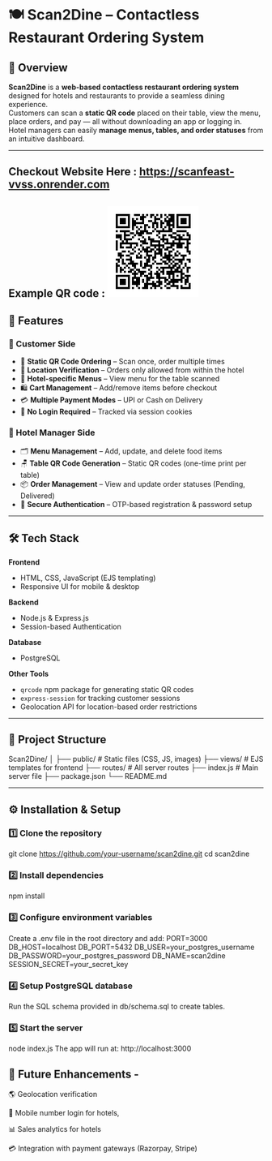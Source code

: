 # 🍽️ Scan2Dine – Contactless Restaurant Ordering System

## 📌 Overview
**Scan2Dine** is a **web-based contactless restaurant ordering system** designed for hotels and restaurants to provide a seamless dining experience.  
Customers can scan a **static QR code** placed on their table, view the menu, place orders, and pay — all without downloading an app or logging in.  
Hotel managers can easily **manage menus, tables, and order statuses** from an intuitive dashboard.

---

## Checkout Website Here : https://scanfeast-vvss.onrender.com
## Example QR code : ![QR Code](images/Table1_QR_Hotel1.png)

## 🚀 Features

### 🛒 Customer Side
- 📱 **Static QR Code Ordering** – Scan once, order multiple times
- 📍 **Location Verification** – Orders only allowed from within the hotel
- 🍴 **Hotel-specific Menus** – View menu for the table scanned
- 🛍 **Cart Management** – Add/remove items before checkout
- 💳 **Multiple Payment Modes** – UPI or Cash on Delivery
- 🛑 **No Login Required** – Tracked via session cookies

### 🏨 Hotel Manager Side
- 🗂 **Menu Management** – Add, update, and delete food items
- 🪑 **Table QR Code Generation** – Static QR codes (one-time print per table)
- 📦 **Order Management** – View and update order statuses (Pending, Delivered)
- 🔐 **Secure Authentication** – OTP-based registration & password setup

---

## 🛠️ Tech Stack

**Frontend**
- HTML, CSS, JavaScript (EJS templating)
- Responsive UI for mobile & desktop

**Backend**
- Node.js & Express.js
- Session-based Authentication

**Database**
- PostgreSQL

**Other Tools**
- `qrcode` npm package for generating static QR codes
- `express-session` for tracking customer sessions
- Geolocation API for location-based order restrictions

---

## 📂 Project Structure

Scan2Dine/
│
├── public/ # Static files (CSS, JS, images)
├── views/ # EJS templates for frontend
├── routes/ # All server routes
├── index.js # Main server file
├── package.json
└── README.md


---

## ⚙️ Installation & Setup

### 1️⃣ Clone the repository
git clone https://github.com/your-username/scan2dine.git
cd scan2dine

### 2️⃣ Install dependencies
npm install

### 3️⃣ Configure environment variables
Create a .env file in the root directory and add:
PORT=3000
DB_HOST=localhost
DB_PORT=5432
DB_USER=your_postgres_username
DB_PASSWORD=your_postgres_password
DB_NAME=scan2dine
SESSION_SECRET=your_secret_key

### 4️⃣ Setup PostgreSQL database
Run the SQL schema provided in db/schema.sql to create tables.

### 5️⃣ Start the server
node index.js
The app will run at: http://localhost:3000

## 🎯 Future Enhancements -
🌎 Geolocation verification

🔑 Mobile number login for hotels, 

📊 Sales analytics for hotels

💳 Integration with payment gateways (Razorpay, Stripe)

